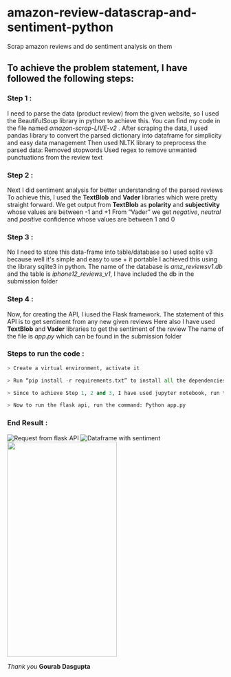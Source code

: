 # amazon-review-datascrap-and-sentiment-python
Scrap amazon reviews and do sentiment analysis on them


## To achieve the problem statement, I have followed the following steps:

### Step 1 :
I need to parse the data (product review) from the given website, so I used the BeautifulSoup library in python to achieve this. You can find my code in the file named *amazon-scrap-LIVE-v2* .
After scraping the data, I used pandas library to convert the parsed dictionary into dataframe for simplicity and easy data management
Then used NLTK library to preprocess the parsed data:
Removed stopwords
Used regex to remove unwanted punctuations 
from the review text

### Step 2 :
Next I did sentiment analysis for better understanding of the parsed reviews 
To achieve this, I used the **TextBlob** and  **Vader** libraries which were pretty straight forward. 
We get output from **TextBlob** as **polarity** and **subjectivity** whose values are between -1 and +1
From “Vader” we get *negative*, *neutral* and *positive* confidence whose values are between 1 and 0

### Step 3 :
No I need to store this data-frame into table/database so I used sqlite v3 because well it's simple and easy to use + it portable 
I achieved this using the library sqlite3 in python. 
The name of the database is *amz_reviewsv1.db* and the table is *iphone12_reviews_v1*, I have included the db in the submission folder 

### Step 4 :
Now, for creating the API, I iused the Flask framework. The statement of this API is to get sentiment from any new given reviews
Here also I have used **TextBlob** and **Vader** libraries to get the  sentiment of the review
The name of the file is *app.py* which can be found in the submission folder

### Steps to run the code : 
```python
> Create a virtual environment, activate it

> Run “pip install -r requirements.txt” to install all the dependencies

> Since to achieve Step 1, 2 and 3, I have used jupyter notebook, run the command : Jupyter notebook amazon-scrap-LIVE-v2.ipynb

> Now to run the flask api, run the command: Python app.py
```

### End Result :
![Request from flask API](https://i.ibb.co/CVh2qHB/API-amz-review-sentiment-v1.png)
![Dataframe with sentiment](https://i.ibb.co/vcD3s6P/amz-review-Vader-sentiment.png)
<img src="https://i.ibb.co/vcD3s6P/amz-review-Vader-sentiment.png" width="255" height="500">

*Thank you*
**Gourab Dasgupta**
